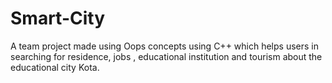 # Smart-City
A team project made using Oops concepts using C++ which helps users in searching for residence, jobs , educational institution and tourism about the educational city Kota.
